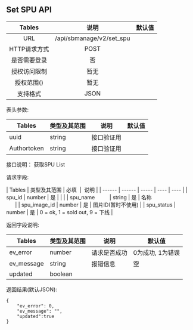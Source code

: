 
## Set SPU API


|  Tables  |          说明          | 默认值  |
| :------: | :------------------: | :--: |
|   URL    | /api/sbmanage/v2/set_spu |      |
| HTTP请求方式 |         POST          |      |
|  是否需要登录  |          否           |      |
|  授权访问限制  |          暂无          |      |
|  授权范围()  |          暂无          |      |
|   支持格式   |         JSON         |      |


表头参数:

| Tables | 类型及其范围 | 说明    | 默认值  |
| ------ | ------ | ----- | ---- |
| uuid   | string | 接口验证用 |      |
| Authortoken   | string | 接口验证用 |      |

接口说明：
获取SPU List

请求字段:

| Tables | 类型及其范围 | 必填  |  说明  |
| ------ | ------ | ----- | ---- | ---- |
| spu_id | number | 是 |   |  |
| spu_name           | string  | 是 |  名称                                     |
| spu_image_id         | number | 是 |  图片ID(暂时不使用)                 |
| spu_status     | number  | 是 |  0 = ok, 1 = sold out, 9 = 下线 |

返回字段说明:

| Tables     | 类型及其范围 | 说明       | 默认值        |
| ---------- | ------ | -------- | ---------- |
| ev_error   | number | 请求是否成功   | 0为成功, 1为错误 |
| ev_message | string | 报错信息     | 空          |
| updated  | boolean  |       |          |


返回结果(默认JSON): 
```
{
    "ev_error": 0,
    "ev_message": "",
    "updated":true
}
```

